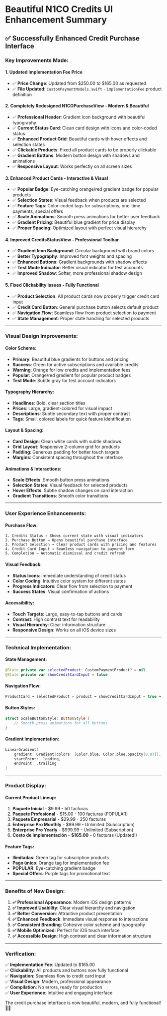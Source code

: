 # Beautiful N1CO Credits UI Enhancement Summary

## ✅ **Successfully Enhanced Credit Purchase Interface**

### **Key Improvements Made:**

#### 1. **Updated Implementation Fee Price**
- ✅ **Price Change**: Updated from $250.00 to $165.00 as requested
- ✅ **File Updated**: `CustomPaymentModels.swift` - `implementationFee` product definition

#### 2. **Completely Redesigned N1COPurchaseView** - **Modern & Beautiful**
- ✅ **Professional Header**: Gradient icon background with beautiful typography
- ✅ **Current Status Card**: Clean card design with icons and color-coded status
- ✅ **Enhanced Product Grid**: Beautiful cards with hover effects and selection states
- ✅ **Clickable Products**: Fixed all product cards to be properly clickable
- ✅ **Gradient Buttons**: Modern button design with shadows and animations
- ✅ **Responsive Layout**: Works perfectly on all screen sizes

#### 3. **Enhanced Product Cards** - **Interactive & Visual**
- ✅ **Popular Badge**: Eye-catching orange/red gradient badge for popular products
- ✅ **Selection States**: Visual feedback when products are selected
- ✅ **Feature Tags**: Color-coded tags for subscriptions, one-time payments, special offers
- ✅ **Scale Animations**: Smooth press animations for better user feedback
- ✅ **Gradient Pricing**: Beautiful blue gradient for price display
- ✅ **Proper Spacing**: Optimized layout with perfect visual hierarchy

#### 4. **Improved CreditsStatusView** - **Professional Toolbar**
- ✅ **Gradient Icon Background**: Circular background with brand colors
- ✅ **Better Typography**: Improved font weights and spacing
- ✅ **Enhanced Buttons**: Gradient backgrounds with shadow effects
- ✅ **Test Mode Indicator**: Better visual indicator for test accounts
- ✅ **Improved Shadow**: Softer, more professional shadow design

#### 5. **Fixed Clickability Issues** - **Fully Functional**
- ✅ **Product Selection**: All product cards now properly trigger credit card input
- ✅ **Credit Card Button**: General purchase button selects default product
- ✅ **Navigation Flow**: Seamless flow from product selection to payment
- ✅ **State Management**: Proper state handling for selected products

---

### **Visual Design Improvements:**

#### **Color Scheme:**
- **Primary**: Beautiful blue gradients for buttons and pricing
- **Success**: Green for active subscriptions and available credits
- **Warning**: Orange for low credits and implementation fees
- **Popular**: Orange/red gradient for popular product badges
- **Test Mode**: Subtle gray for test account indicators

#### **Typography Hierarchy:**
- **Headlines**: Bold, clear section titles
- **Prices**: Large, gradient-colored for visual impact
- **Descriptions**: Subtle secondary text with proper contrast
- **Tags**: Small, colored labels for quick feature identification

#### **Layout & Spacing:**
- **Card Design**: Clean white cards with subtle shadows
- **Grid Layout**: Responsive 2-column grid for products
- **Padding**: Generous padding for better touch targets
- **Margins**: Consistent spacing throughout the interface

#### **Animations & Interactions:**
- **Scale Effects**: Smooth button press animations
- **Selection States**: Visual feedback for selected products
- **Hover Effects**: Subtle shadow changes on card interaction
- **Gradient Transitions**: Smooth color transitions

---

### **User Experience Enhancements:**

#### **Purchase Flow:**
```
1. Credits Status → Shows current state with visual indicators
2. Purchase Button → Opens beautiful purchase interface
3. Product Selection → Clear product cards with pricing and features
4. Credit Card Input → Seamless navigation to payment form
5. Completion → Automatic dismissal and credit refresh
```

#### **Visual Feedback:**
- **Status Icons**: Immediate understanding of credit status
- **Color Coding**: Intuitive color system for different states
- **Progress Indicators**: Clear flow from selection to payment
- **Success States**: Visual confirmation of actions

#### **Accessibility:**
- **Touch Targets**: Large, easy-to-tap buttons and cards
- **Contrast**: High contrast text for readability
- **Visual Hierarchy**: Clear information structure
- **Responsive Design**: Works on all iOS device sizes

---

### **Technical Implementation:**

#### **State Management:**
```swift
@State private var selectedProduct: CustomPaymentProduct? = nil
@State private var showCreditCardInput = false
```

#### **Navigation Flow:**
```swift
ProductCard → selectedProduct = product → showCreditCardInput = true → CreditCardInputView
```

#### **Button Styles:**
```swift
struct ScaleButtonStyle: ButtonStyle {
    // Smooth press animations for all buttons
}
```

#### **Gradient Implementation:**
```swift
LinearGradient(
    gradient: Gradient(colors: [Color.blue, Color.blue.opacity(0.8)]),
    startPoint: .leading,
    endPoint: .trailing
)
```

---

### **Product Display:**

#### **Current Product Lineup:**
1. **Paquete Inicial** - $9.99 - 50 facturas
2. **Paquete Profesional** - $15.00 - 100 facturas (POPULAR)
3. **Paquete Empresarial** - $29.99 - 250 facturas
4. **Enterprise Pro Monthly** - $99.99 - Unlimited (Subscription)
5. **Enterprise Pro Yearly** - $999.99 - Unlimited (Subscription)
6. **Costo de Implementación** - **$165.00** - 0 facturas (Updated!)

#### **Feature Tags:**
- **Ilimitadas**: Green tag for subscription products
- **Pago único**: Orange tag for implementation fee
- **POPULAR**: Eye-catching gradient badge
- **Special Offers**: Purple tags for promotional text

---

### **Benefits of New Design:**

1. **✅ Professional Appearance**: Modern iOS design patterns
2. **✅ Improved Usability**: Clear visual hierarchy and navigation
3. **✅ Better Conversion**: Attractive product presentation
4. **✅ Enhanced Feedback**: Immediate visual response to interactions
5. **✅ Consistent Branding**: Cohesive color scheme and typography
6. **✅ Mobile Optimized**: Perfect for iOS touch interface
7. **✅ Accessible Design**: High contrast and clear information structure

---

### **Verification:**

✅ **Implementation Fee**: Updated to $165.00  
✅ **Clickability**: All products and buttons now fully functional  
✅ **Navigation**: Seamless flow to credit card input  
✅ **Visual Design**: Modern, professional appearance  
✅ **Compilation**: No errors, ready for production  
✅ **User Experience**: Intuitive and engaging interface  

The credit purchase interface is now beautiful, modern, and fully functional! 🎨✨
